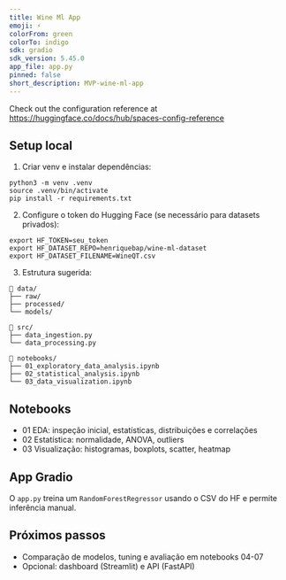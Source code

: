 ```yaml
---
title: Wine Ml App
emoji: ⚡
colorFrom: green
colorTo: indigo
sdk: gradio
sdk_version: 5.45.0
app_file: app.py
pinned: false
short_description: MVP-wine-ml-app
---
```


Check out the configuration reference at https://huggingface.co/docs/hub/spaces-config-reference

## Setup local

1. Criar venv e instalar dependências:

```
python3 -m venv .venv
source .venv/bin/activate
pip install -r requirements.txt
```

2. Configure o token do Hugging Face (se necessário para datasets privados):

```
export HF_TOKEN=seu_token
export HF_DATASET_REPO=henriquebap/wine-ml-dataset
export HF_DATASET_FILENAME=WineQT.csv
```

3. Estrutura sugerida:

```
📁 data/
├── raw/
├── processed/
└── models/

📁 src/
├── data_ingestion.py
└── data_processing.py

📓 notebooks/
├── 01_exploratory_data_analysis.ipynb
├── 02_statistical_analysis.ipynb
└── 03_data_visualization.ipynb
```

## Notebooks

- 01 EDA: inspeção inicial, estatísticas, distribuições e correlações
- 02 Estatística: normalidade, ANOVA, outliers
- 03 Visualização: histogramas, boxplots, scatter, heatmap

## App Gradio

O `app.py` treina um `RandomForestRegressor` usando o CSV do HF e permite inferência manual.

## Próximos passos

- Comparação de modelos, tuning e avaliação em notebooks 04-07
- Opcional: dashboard (Streamlit) e API (FastAPI)

